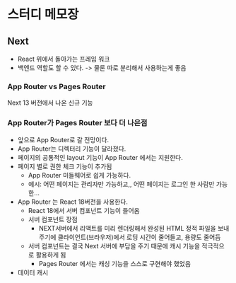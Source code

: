# 스터디 메모장

## Next

- React 위에서 돌아가는 프레임 워크
- 백엔드 역할도 할 수 있다. -> 물론 따로 분리해서 사용하는게 좋음

### App Router vs Pages Router

Next 13 버전에서 나온 신규 기능

### App Router가 Pages Router 보다 더 나은점

- 앞으로 App Router로 갈 전망이다.
- App Router는 디렉터리 기능이 달라졌다.
- 페이지의 공통적인 layout 기능이 App Router 에서는 지원한다.
- 페이지 별로 권한 체크 기능이 추가됨
  - App Router 미들웨어로 쉽게 가능하다.
  - 예시: 어떤 페이지는 관리자만 가능하고,, 어떤 페이지는 로그인 한 사람만 가능한...
- App Router 는 React 18버전을 사용한다.
  - React 18에서 서버 컴포넌트 기능이 들어옴
  - 서버 컴포넌트 장점
    - NEXT서버에서 리액트를 미리 렌더링해서 완성된 HTML 정적 파일을 보내주기에 클라이언트(브라우저)에서 로딩 시간이 줄어들고, 용량도 줄어듬
  - 서버 컴포넌트는 결국 Next 서버에 부담을 주기 때문에 캐시 기능을 적극적으로 활용하게 됨
    - Pages Router 에서는 캐싱 기능을 스스로 구현해야 했었음
- 데이터 캐시
